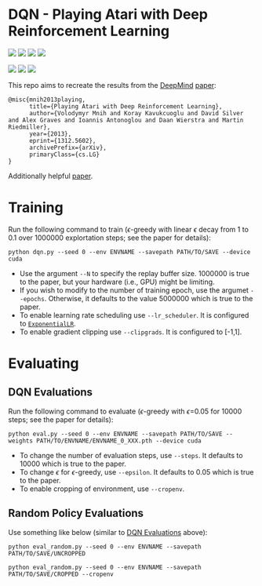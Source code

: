 # DQN - Playing Atari with Deep Reinforcement Learning

![](https://www.gymlibrary.dev/_images/beam_rider.gif) ![](https://www.gymlibrary.dev/_images/breakout.gif) ![](https://www.gymlibrary.dev/_images/enduro.gif) ![](https://www.gymlibrary.dev/_images/pong.gif)

![](https://www.gymlibrary.dev/_images/qbert.gif) ![](https://www.gymlibrary.dev/_images/seaquest.gif) ![](https://www.gymlibrary.dev/_images/space_invaders.gif)

This repo aims to recreate the results from the [DeepMind](https://deepmind.google/) [paper](https://arxiv.org/abs/1312.5602):

```
@misc{mnih2013playing,
      title={Playing Atari with Deep Reinforcement Learning}, 
      author={Volodymyr Mnih and Koray Kavukcuoglu and David Silver and Alex Graves and Ioannis Antonoglou and Daan Wierstra and Martin Riedmiller},
      year={2013},
      eprint={1312.5602},
      archivePrefix={arXiv},
      primaryClass={cs.LG}
}
```
Additionally helpful [paper](https://doi.org/10.1038/nature14236).

# Training

Run the following command to train ($\epsilon$-greedy with linear $\epsilon$ decay from 1 to 0.1 over 1000000 explortation steps; see the paper for details):

`python dqn.py --seed 0 --env ENVNAME --savepath PATH/TO/SAVE --device cuda`
- Use the argument `--N` to specify the replay buffer size. 1000000 is true to the paper, but your hardware (i.e., GPU) might be limiting.
- If you wish to modify to the number of training epoch, use the argumet `--epochs`. Otherwise, it defaults to the value 5000000 which is true to the paper.
- To enable learning rate scheduling use `--lr_scheduler`. It is configured to [`ExponentialLR`](https://pytorch.org/docs/stable/generated/torch.optim.lr_scheduler.ExponentialLR.html).
- To enable gradient clipping use `--clipgrads`. It is configured to [-1,1].

# Evaluating

## DQN Evaluations
Run the following command to evaluate ($\epsilon$-greedy with $\epsilon$=0.05 for 10000 steps; see the paper for details):

`python eval.py --seed 0 --env ENVNAME --savepath PATH/TO/SAVE --weights PATH/TO/ENVNAME/ENVNAME_0_XXX.pth --device cuda`
- To change the number of evaluation steps, use `--steps`. It defaults to 10000 which is true to the paper.
- To change $\epsilon$ for $\epsilon$-greedy, use `--epsilon`. It defaults to 0.05 which is true to the paper.
- To enable cropping of environment, use `--cropenv`.

## Random Policy Evaluations
Use something like below (similar to [DQN Evaluations](dqn-evaluations) above):

`python eval_random.py --seed 0 --env ENVNAME --savepath PATH/TO/SAVE/UNCROPPED`

`python eval_random.py --seed 0 --env ENVNAME --savepath PATH/TO/SAVE/CROPPED --cropenv`

